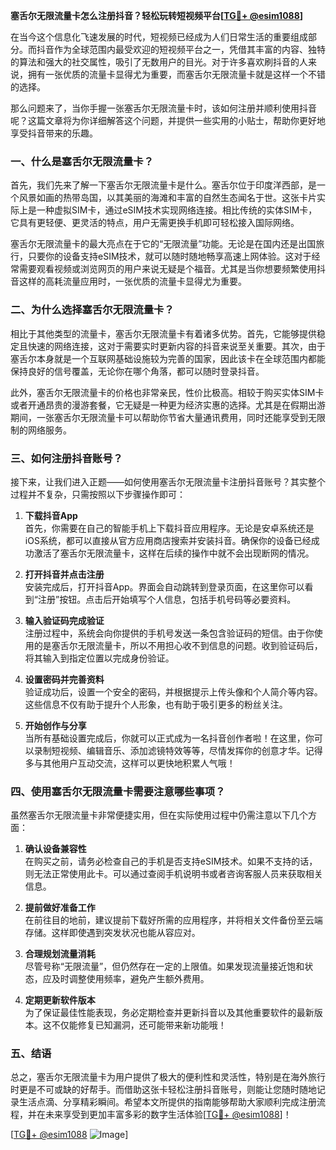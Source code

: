 **塞舌尔无限流量卡怎么注册抖音？轻松玩转短视频平台[[TG💪+ @esim1088](https://t.me/s/esim1088)]**

在当今这个信息化飞速发展的时代，短视频已经成为人们日常生活的重要组成部分。而抖音作为全球范围内最受欢迎的短视频平台之一，凭借其丰富的内容、独特的算法和强大的社交属性，吸引了无数用户的目光。对于许多喜欢刷抖音的人来说，拥有一张优质的流量卡显得尤为重要，而塞舌尔无限流量卡就是这样一个不错的选择。

那么问题来了，当你手握一张塞舌尔无限流量卡时，该如何注册并顺利使用抖音呢？这篇文章将为你详细解答这个问题，并提供一些实用的小贴士，帮助你更好地享受抖音带来的乐趣。

### 一、什么是塞舌尔无限流量卡？

首先，我们先来了解一下塞舌尔无限流量卡是什么。塞舌尔位于印度洋西部，是一个风景如画的热带岛国，以其美丽的海滩和丰富的自然生态闻名于世。这张卡片实际上是一种虚拟SIM卡，通过eSIM技术实现网络连接。相比传统的实体SIM卡，它具有更轻便、更灵活的特点，用户无需更换手机即可轻松接入国际网络。

塞舌尔无限流量卡的最大亮点在于它的“无限流量”功能。无论是在国内还是出国旅行，只要你的设备支持eSIM技术，就可以随时随地畅享高速上网体验。这对于经常需要观看视频或浏览网页的用户来说无疑是个福音。尤其是当你想要频繁使用抖音这样的高耗流量应用时，一张优质的流量卡显得尤为重要。

### 二、为什么选择塞舌尔无限流量卡？

相比于其他类型的流量卡，塞舌尔无限流量卡有着诸多优势。首先，它能够提供稳定且快速的网络连接，这对于需要实时更新内容的抖音来说至关重要。其次，由于塞舌尔本身就是一个互联网基础设施较为完善的国家，因此该卡在全球范围内都能保持良好的信号覆盖，无论你在哪个角落，都可以随时登录抖音。

此外，塞舌尔无限流量卡的价格也非常亲民，性价比极高。相较于购买实体SIM卡或者开通昂贵的漫游套餐，它无疑是一种更为经济实惠的选择。尤其是在假期出游期间，一张塞舌尔无限流量卡可以帮助你节省大量通讯费用，同时还能享受到无限制的网络服务。

### 三、如何注册抖音账号？

接下来，让我们进入正题——如何使用塞舌尔无限流量卡注册抖音账号？其实整个过程并不复杂，只需按照以下步骤操作即可：

1. **下载抖音App**  
   首先，你需要在自己的智能手机上下载抖音应用程序。无论是安卓系统还是iOS系统，都可以直接从官方应用商店搜索并安装抖音。确保你的设备已经成功激活了塞舌尔无限流量卡，这样在后续的操作中就不会出现断网的情况。

2. **打开抖音并点击注册**  
   安装完成后，打开抖音App。界面会自动跳转到登录页面，在这里你可以看到“注册”按钮。点击后开始填写个人信息，包括手机号码等必要资料。

3. **输入验证码完成验证**  
   注册过程中，系统会向你提供的手机号发送一条包含验证码的短信。由于你使用的是塞舌尔无限流量卡，所以不用担心收不到信息的问题。收到验证码后，将其输入到指定位置以完成身份验证。

4. **设置密码并完善资料**  
   验证成功后，设置一个安全的密码，并根据提示上传头像和个人简介等内容。这些信息不仅有助于提升个人形象，也有助于吸引更多的粉丝关注。

5. **开始创作与分享**  
   当所有基础设置完成后，你就可以正式成为一名抖音创作者啦！在这里，你可以录制短视频、编辑音乐、添加滤镜特效等等，尽情发挥你的创意才华。记得多与其他用户互动交流，这样可以更快地积累人气哦！

### 四、使用塞舌尔无限流量卡需要注意哪些事项？

虽然塞舌尔无限流量卡非常便捷实用，但在实际使用过程中仍需注意以下几个方面：

1. **确认设备兼容性**  
   在购买之前，请务必检查自己的手机是否支持eSIM技术。如果不支持的话，则无法正常使用此卡。可以通过查阅手机说明书或者咨询客服人员来获取相关信息。

2. **提前做好准备工作**  
   在前往目的地前，建议提前下载好所需的应用程序，并将相关文件备份至云端存储。这样即使遇到突发状况也能从容应对。

3. **合理规划流量消耗**  
   尽管号称“无限流量”，但仍然存在一定的上限值。如果发现流量接近饱和状态，应及时调整使用频率，避免产生额外费用。

4. **定期更新软件版本**  
   为了保证最佳性能表现，务必定期检查并更新抖音以及其他重要软件的最新版本。这不仅能修复已知漏洞，还可能带来新功能哦！

### 五、结语

总之，塞舌尔无限流量卡为用户提供了极大的便利性和灵活性，特别是在海外旅行时更是不可或缺的好帮手。而借助这张卡轻松注册抖音账号，则能让您随时随地记录生活点滴、分享精彩瞬间。希望本文所提供的指南能够帮助大家顺利完成注册流程，并在未来享受到更加丰富多彩的数字生活体验[[TG💪+ @esim1088](https://t.me/s/esim1088)]！

[[TG💪+ @esim1088](https://t.me/s/esim1088) ![Image](https://i.postimg.cc/4NQfJmqS/Snipaste-2025-05-13-00-14-12.png)]